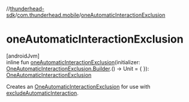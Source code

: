 //[thunderhead-sdk](../../index.md)/[com.thunderhead.mobile](index.md)/[oneAutomaticInteractionExclusion](one-automatic-interaction-exclusion.md)

# oneAutomaticInteractionExclusion

[androidJvm]\
inline fun [oneAutomaticInteractionExclusion](one-automatic-interaction-exclusion.md)(initializer: [OneAutomaticInteractionExclusion.Builder](../com.thunderhead.mobile.interactions/-one-automatic-interaction-exclusion/-builder/index.md).() -> Unit = { }): [OneAutomaticInteractionExclusion](../com.thunderhead.mobile.interactions/-one-automatic-interaction-exclusion/index.md)

Creates an [OneAutomaticInteractionExclusion](../com.thunderhead.mobile.interactions/-one-automatic-interaction-exclusion/index.md) for use with [excludeAutomaticInteraction](exclude-automatic-interaction.md).
